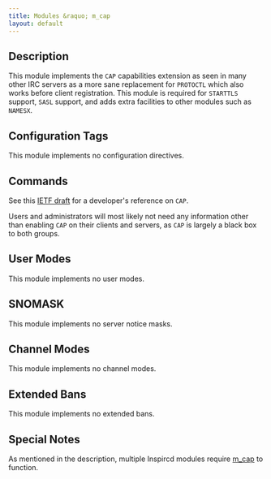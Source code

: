 ```yaml
---
title: Modules &raquo; m_cap
layout: default
---
```


## Description

This module implements the `CAP` capabilities extension as seen in many other IRC servers as a more sane replacement 
for `PROTOCTL` which also works before client registration. This module is required for `STARTTLS` support, `SASL` 
support, and adds extra facilities to other modules such as `NAMESX`.

## Configuration Tags

This module implements no configuration directives.

## Commands

See this [IETF draft](http://www.leeh.co.uk/draft-mitchell-irc-capabilities-02.html) for a 
developer's reference on `CAP`.

Users and administrators will most likely not need any information other than enabling `CAP` on their clients
and servers, as `CAP` is largely a black box to both groups.

## User Modes

This module implements no user modes.

## SNOMASK

This module implements no server notice masks.

## Channel Modes

This module implements no channel modes.

## Extended Bans

This module implements no extended bans.

## Special Notes

As mentioned in the description, multiple Inspircd modules require [m_cap](cap.md) to function.
